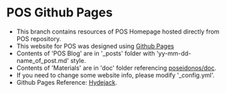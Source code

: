 # POS Github Pages
- This branch contains resources of POS Homepage hosted directly from POS repository.
- This website for POS was designed using [Github Pages](https://pages.github.com/)
- Contents of 'POS Blog' are in '_posts' folder with 'yy-mm-dd-name_of_post.md' style.
- Contents of 'Materials' are in 'doc' folder referencing [poseidonos/doc](https://github.com/poseidonos/poseidonos/tree/main/doc).
- If you need to change some website info, please modify '_config.yml'.
- Github Pages Reference: [Hydejack](https://hydejack.com/).
